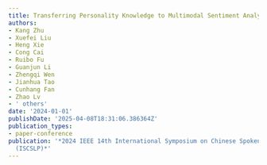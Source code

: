 ```yaml
---
title: Transferring Personality Knowledge to Multimodal Sentiment Analysis
authors:
- Kang Zhu
- Xuefei Liu
- Heng Xie
- Cong Cai
- Ruibo Fu
- Guanjun Li
- Zhengqi Wen
- Jianhua Tao
- Cunhang Fan
- Zhao Lv
- ' others'
date: '2024-01-01'
publishDate: '2025-04-08T18:31:06.386364Z'
publication_types:
- paper-conference
publication: '*2024 IEEE 14th International Symposium on Chinese Spoken Language Processing
  (ISCSLP)*'
---
```

